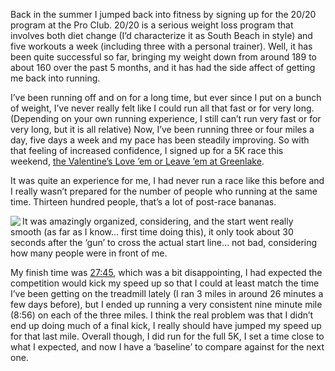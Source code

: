 Back in the summer I jumped back into fitness by signing up for the 20/20 program at the Pro Club. 20/20 is a serious weight loss program that involves both diet change (I&#8217;d characterize it as South Beach in style) and five workouts a week (including three with a personal trainer). Well, it has been quite successful so far, bringing my weight down from around 189 to about 160 over the past 5 months, and it has had the side affect of getting me back into running.

I&#8217;ve been running off and on for a long time, but ever since I put on a bunch of weight, I&#8217;ve never really felt like I could run all that fast or for very long. (Depending on your own running experience, I still can&#8217;t run very fast or for very long, but it is all relative) Now, I&#8217;ve been running three or four miles a day, five days a week and my pace has been steadily improving. So with that feeling of increased confidence, I signed up for a 5K race this weekend, <a href="http://www.promotionevents.com/events/events-07/Valentines/home.htm" target="_blank" class="broken_link">the Valentine&#8217;s Love &#8217;em or Leave &#8217;em at Greenlake</a>. 

It was quite an experience for me, I had never run a race like this before and I really wasn&#8217;t prepared for the number of people who running at the same time. Thirteen hundred people, that&#8217;s a lot of&nbsp;post-race bananas.

<a href="http://www.flickr.com/photos/msteechur/386871224/" target="_blank"><img src="http://farm1.static.flickr.com/174/386871224_f53e235763_m_d.jpg" align="left" border="0" /></a>

It was amazingly organized, considering, and the start went really smooth (as far as I know&#8230; first time doing this), it only took about 30 seconds after the &#8216;gun&#8217; to cross the actual start line&#8230; not bad, considering how many people were in front of me.

My finish time was <a href="http://onlineraceresults.com/race/view_race.php?race_id=4729&submit_action=select_result&re_NO=512" target="_blank">27:45</a>, which was a bit disappointing, I had expected the competition would kick my speed up so that I could at least match the time I&#8217;ve been getting on the treadmill lately (I ran 3 miles in around 26 minutes a few days before), but I ended up running a very consistent nine minute mile (8:56) on each of the three miles. I think the real problem was that&nbsp;I didn&#8217;t end up doing much of a final kick, I really should have jumped my speed up for that last mile. Overall though, I did run for the full 5K,&nbsp;I set a time close to what I expected,&nbsp;and now I have a &#8216;baseline&#8217; to compare against for the next one.